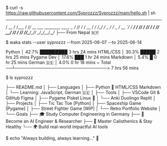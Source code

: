 $ curl -s https://raw.githubusercontent.com/Syprozzz/Syprozzz/main/hello.sh | sh

   ____  __      __  ____                      
  / __ \/ /___  / /_/ __ \___  ________  ____ _
 / /_/ / / __ \/ __/ /_/ / _ \/ ___/ _ \/ __ `/
/ ____/ / /_/ / /_/ ____/  __/ /__/  __/ /_/ / 
/_/   /_/\____/\__/_/    \___/\___/\___/\__,_/ 
├── From Nepal 🇳🇵

$ waka stats --user syprozzz --from 2025-06-07 --to 2025-06-14

 Python       │  42.7%  █████████              3 hrs 24 mins
 HTML/CSS     │  30.3%  █████                  2 hrs 25 mins
 Pygame Dev   │  17.6%  ███                    1 hr  24 mins
 Markdown     │   5.4%  █                      0 hr  25 mins
 German 🇩🇪    │   4.0%                         0 hr  18 mins
   ~ Total ──┴──────────────────────────────> 7 hrs 56 mins

$ ls syprozzz

├── README.md
│
├── Languages
│   ├── Python 🐍        HTML/CSS        Markdown
│   └── Learning: JavaScript, German 🇩🇪
│
├── Tools
│   ├── VSCode      Git & GitHub       Figma
│   ├── Pygame      Piskel             Linux 🐧
│   └── Anki        Duolingo           Replit
│
├── Projects
│   ├── Tic Tac Toe [Python]
│   ├── Spaceship Game [Pygame]
│   ├── Street Fighter Game [WIP]
│   └── Retro Portfolio Website
│
└── Goals
    ├── 🎓 Study Computer Engineering in Germany
    ├── 🤖 Become an AI Engineer & Researcher
    ├── 💪 Master Calisthenics & Stay Healthy
    └── 🌍 Build real-world impactful AI tools

$ echo "Always building, always learning..." 🧠
